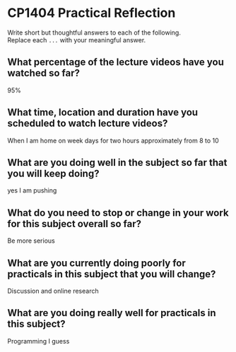 # CP1404 Practical Reflection

Write short but thoughtful answers to each of the following.  
Replace each `...` with your meaningful answer.

## What percentage of the lecture videos have you watched so far?

95%

## What time, location and duration have you scheduled to watch lecture videos?

When I am home on week days for two hours approximately from 8 to 10

## What are you doing well in the subject so far that you will keep doing?

yes I am pushing

## What do you need to stop or change in your work for this subject overall so far?

Be more serious

## What are you currently doing poorly for practicals in this subject that you will change?

Discussion and online research  

## What are you doing really well for practicals in this subject?

Programming I guess
